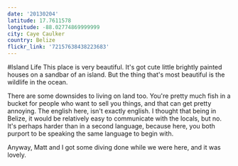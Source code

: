 ```yaml
---
date: '20130204'
latitude: 17.7611578
longitude: -88.02774869999999
city: Caye Caulker
country: Belize
flickr_link: '72157638438223683'
---
```


#Island Life
This place is very beautiful. It's got cute little brightly painted houses on a sandbar of an island. But the thing that's most beautiful is the wildlife in the ocean.

There are some downsides to living on land too. You're pretty much fish in a bucket for people who want to sell you things, and that can get pretty annoying. The english here, isn't exactly english. I thought that being in Belize, it would be relatively easy to communicate with the locals, but no. It's perhaps harder than in a second language, because here, you both purport to be speaking the same language to begin with.

Anyway, Matt and I got some diving done while we were here, and it was lovely.
